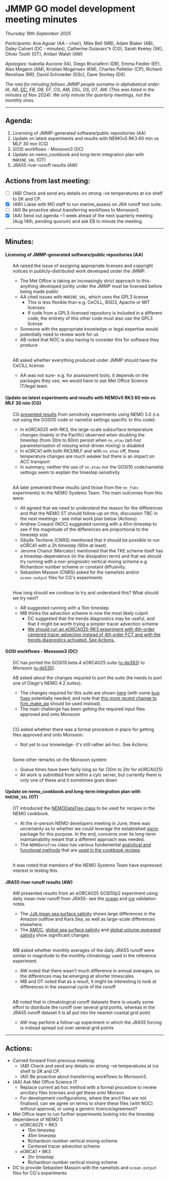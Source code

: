 # JMMP GO model development meeting minutes

*Thursday 18th September 2025*

*Participants:* Ana Aguiar (AA - chair), Mike Bell (MB), Adam Blaker (AB), Daley Calvert (DC - minutes), Catherine Guiavarc'h (CG), Sarah Keeley (SK), Oliver Tooth (OT), Amber Walsh (AW)

*Apologies:* Isabella Ascione (IA), Diego Bruciaferri (DB), Emma Fiedler (EF), Alex Megann (AM), Kristian Mogensen (KM), Charles Pelletier (CP), Richard Renshaw (RR), David Schroeder (DSc), Dave Storkey (DS)

*The rota for minuting follows JMMP people surname in alphabetical order: IA, AB, <ins>DC</ins>, EB, DB, EF, CG, AM, DSc, DS, OT, AW. (This was listed in the minutes of Nov 2024).  We only minute the quarterly meetings, not the monthly ones.*

----------

## Agenda:

1. Licensing of JMMP-generated software/public repositories (AA)
2. Update on latest experiments and results with NEMOv5 RK3 60 min vs MLF 30 min (CG)
3. GOSI workflows - Monsoon3 (DC)
4. Update on nemo_cookbook and long-term integration plan with `MARINE_VAL` (OT)
5. JRA55 river runoff results (AW)

## Actions from last meeting:

- [ ] (AB) Check and send any details on strong -ve temperatures at ice shelf to SK and CP.
- [x] (AW) Liaise with MO staff to run marine_assess on JRA runoff test suite.
- [ ] (All) Be proactive about transferring workflows to Monsoon3.
- [x] (AA) Send out agenda ~1 week ahead of the next quarterly meeting (Aug 14th, pending quorum) and ask EB to minute the meeting.

----------

## Minutes:

#### Licensing of JMMP-generated software/public repositories (AA)

<ul>

AA raised the issue of assigning appropriate licenses and copyright notices in publicly-distributed work developed under the JMMP.

  * The Met Office is taking an increasingly strict approach to this- anything developed jointly under the JMMP must be licensed before being made public
  * AA cited issues with `MARINE_VAL`, which uses the GPL3 license
    * This is less flexible than e.g. CeCILL, BSD3, Apache or MIT licenses
    * If code from a GPL3-licensed repository is included in a different code, the entirety of this other code must also use the GPL3 license
  * Someone with the appropriate knowledge or legal expertise would potentially need to review work for us
  * AB noted that NOC is also having to consider this for software they produce

<br>

AB asked whether everything produced under JMMP should have the CeCILL license.

  * AA was not sure- e.g. for assessment tools, it depends on the packages they use; we would have to ask Met Office Science IT/legal team.

</ul>

#### Update on latest experiments and results with NEMOv5 RK3 60 min vs MLF 30 min (CG)

<ul>

CG [presented results](https://github.com/JMMP-Group/GO_coordination/issues/22#issuecomment-3306820191) from sensitivity experiments using NEMO 5.0 (i.e. not using the GOSI10 code or namelist settings specific to this code):

  * In eORCA025 with RK3, the large-scale subsurface temperature changes (mainly in the Pacific) observed when doubling the timestep (from 30m to 60m) persist when `nn_etau` (ad-hoc parameterisation of missing wind-driven mixing) is disabled
  * In eORCA1 with both RK3/MLF and with `nn_etau` off, these temperature changes are much weaker but there is an impact on ACC transport
  * In summary, neither the use of `nn_etau` nor the GOSI10 code/namelist settings seem to explain the timestep sensitivity
  
<br>

AA later presented these results (and those from the `nn_fsbc` experiments) to the NEMO Systems Team. The main outcomes from this were:
  * All agreed that we need to understand the reason for the differences and that the NEMO ST should follow-up on this; discussion TBC in the next meetings - see initial work plan below (Actions)
  * Andrew Coward (NOC) suggested running with a 45m timestep to see if the magnitude of the differences are proportional to the timestep size
  * Sibylle Techene (CNRS) mentioned that it should be possible to run eORCA1 with a 2h timestep (90m at least)
  * Jerome Chanut (Mercator) mentioned that the TKE scheme itself has a timestep-dependence (in the dissipation term) and that we should try running with a non-prognostic vertical mixing scheme e.g. Richardson number scheme or constant diffusivity.
  * Sebastien Masson (CNRS) asked for the namelists and/or `ocean.output` files for CG's experiments

<br>

How long should we continue to try and understand this? What should we try next? 

  * AB suggested running with a 15m timestep
  * MB thinks the advection scheme is now the most likely culprit
    * DC suggested that the trends diagnostics may be useful, and that it might be worth trying a simpler tracer advection scheme 
    * <ins>We should run an eORCA025-RK3 experiment with 4th-order centered tracer advection instead of 4th order FCT and with the trends diagnostics activated. See Actions.</ins>

</ul>
    
#### GOSI workflows - Monsoon3 (DC)

<ul>

DC has ported the GOSI10.beta.4 eORCA025 suite ([u-dq383](https://code.metoffice.gov.uk/trac/roses-u/log/d/q/3/8/3/trunk)) to Monsoon ([u-ds535](https://code.metoffice.gov.uk/trac/roses-u/log/d/s/5/3/5/trunk)).
  
AB asked about the changes required to port the suite (he needs to port one of Diego's NEMO 4.2 suites).

  * The changes required for this suite are shown [here](https://code.metoffice.gov.uk/trac/roses-u/changeset/331415/d/s/5/3/5/trunk) (with some [bug fixes](https://code.metoffice.gov.uk/trac/roses-u/changeset/331419/d/s/5/3/5/trunk) potentially needed, and note that [this more recent change to fcm_make_pp](https://code.metoffice.gov.uk/trac/roses-u/changeset/331539/d/s/5/3/5/trunk) should be used instead).
  * The main challenge has been getting the required input files approved and onto Monsoon

<br>

CG asked whether there was a formal procedure in place for getting files approved and onto Monsoon.

  * Not yet to our knowledge- it's still rather ad-hoc.  See Actions.

<br>

Some other remarks on the Monsoon system:
  
  *  Queue times have been fairly long so far (30m to 2hr for eORCA025)
  *  All work is submitted from within a cylc server, but currently there is only one of these and it sometimes goes down
  
</ul>

#### Update on nemo_cookbook and long-term integration plan with `MARINE_VAL` (OT)

<ul>

OT introduced the [NEMODataTree class](https://noc-msm.github.io/nemo_cookbook/nemodatatree/) to be used for recipes in the NEMO cookbook.

  * At the in-person NEMO developers meeting in June, there was uncertainty as to whether we could leverage the established [xgcm](https://xgcm.readthedocs.io/en/latest/) package for this purpose. In the end, concerns over its long-term maintainability meant that a different approach was needed.
  * The `NEMODataTree` class has various fundamental [analytical and functional methods](https://noc-msm.github.io/nemo_cookbook/reference/) that are [used in the cookbook recipes](https://noc-msm.github.io/nemo_cookbook/recipe_moc_z/#calculating-the-amoc-vertical-overturning-stream-function).

<br>

It was noted that members of the NEMO Systems Team have expressed interest in testing this.

</ul>

#### JRA55 river runoff results (AW)

<ul>

AW presented results from an eORCA025 GOSI10p2 experiment using daily mean river runoff from JRA55- see the [ocean](https://gws-access.jasmin.ac.uk/public/jmmp/valid_ocean/u-dn902_ocean_vs_u-dm348_ocean/assess.html) and [ice](https://gws-access.jasmin.ac.uk/public/jmmp/valid_ice/u-dn902_si3_vs_u-dm348_si3/assess.html) validation notes.

  * The [JJA mean sea surface salinity](https://gws-access.jasmin.ac.uk/public/jmmp/valid_ocean/u-dn902_ocean_vs_u-dm348_ocean/u-dn902_ocean_u-dm348_ocean_jja_20081201_20181130_20081201_20181130_mean_sss_abs_vs_WOA13v2_salinity_teos10_global.png) shows large differences in the Amazon outflow and Kara Sea, as well as large-scale differences elsewhere.
  * The [AMOC](https://gws-access.jasmin.ac.uk/public/jmmp/valid_ocean/u-dn902_ocean_vs_u-dm348_ocean/u-dn902_ocean_u-dm348_ocean_1y_ts_amoc_26n_atlantic.png), [global sea surface salinity](https://gws-access.jasmin.ac.uk/public/jmmp/valid_ocean/u-dn902_ocean_vs_u-dm348_ocean/u-dn902_ocean_u-dm348_ocean_1y_ts_sss_abs_global.png) and [global volume-averaged salinity](https://gws-access.jasmin.ac.uk/public/jmmp/valid_ocean/u-dn902_ocean_vs_u-dm348_ocean/u-dn902_ocean_u-dm348_ocean_1y_ts_s_abs_full_global.png) show significant changes

<br>

MB asked whether monthly averages of the daily JRA55 runoff were similar in magnitude to the monthly climatology used in the reference experiment.

  * AW noted that there wasn't much difference in annual averages, so the differences may be emerging at shorter timescales
  * MB and OT noted that as a result, it might be interesting to look at differences in the seasonal cycle of the runoff

<br>

AB noted that in climatological runoff datasets there is usually some effort to distribute the runoff over several grid points, whereas in the JRA55 runoff dataset it is all put into the nearest coastal grid point.

  * AW may perform a follow-up experiment in which the JRA55 forcing is instead spread out over several grid points
  
</ul>

----------

## Actions:
  * Carried forward from previous meeting:
    * (AB) Check and send any details on strong -ve temperatures at ice shelf to SK and CP.
    * (All) Be proactive about transferring workflows to Monsoon3.
  * (AA) Ask Met Office Science IT
    * Replace current ad hoc method with a formal procedure to review ancillary files licenses and get these onto Monson
    * For development configurations, where the ancil files are not finalised, can we agree on terms to share these files (with NOC) without approval, or using a generic licence/agreement?
  * Met Office team to run further experiments looking into the timestep dependence of NEMO 5
    * eORCA025 + RK3
      * 15m timestep
      * 45m timestep
      * Richardson number vertical mixing scheme
      * Centered tracer advection scheme
    * eORCA1 + RK3
      * 2hr timestep
      * Richardson number vertical mixing scheme
  * DC to provide Sebastien Masson with the namelists and `ocean.output` files for CG's experiments
